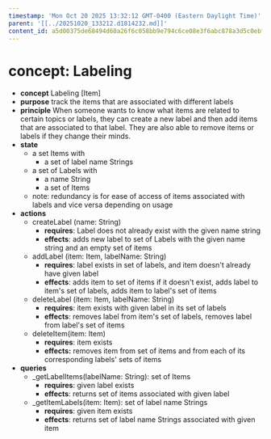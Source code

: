 ```yaml
---
timestamp: 'Mon Oct 20 2025 13:32:12 GMT-0400 (Eastern Daylight Time)'
parent: '[[../20251020_133212.d1814232.md]]'
content_id: a5d00375de68494d60a26f6c058bb9e794c6ce08e3f6abc878a3d5c0ebf63e89
---
```


# concept: Labeling

* **concept** Labeling \[Item]
* **purpose** track the items that are associated with different labels
* **principle** When someone wants to know what items are related to certain topics or labels, they can create a new label and then add items that are associated to that label. They are also able to remove items or labels if they change their minds.
* **state**
  * a set Items with
    * a set of label name Strings
  * a set of Labels with
    * a name String
    * a set of Items
  * note: redundancy is for ease of access of items associated with labels and vice versa depending on usage
* **actions**
  * createLabel (name: String)
    * **requires**: Label does not already exist with the given name string
    * **effects**: adds new label to set of Labels with the given name string and an empty set of items
  * addLabel (item: Item, labelName: String)
    * **requires**: label exists in set of labels, and item doesn't already have given label
    * **effects**: adds item to set of items if it doesn't exist, adds label to item's set of labels, adds item to label's set of items
  * deleteLabel (item: Item, labelName: String)
    * **requires**: item exists with given label in its set of labels
    * **effects**: removes label from item's set of labels, removes label from label's set of items
  * deleteItem(item: Item)
    * **requires**:  item exists
    * **effects:** removes item from set of items and from each of its corresponding labels' sets of items
* **queries**
  * \_getLabelItems(labelName: String): set of Items
    * **requires**: given label exists
    * **effects**: returns set of items associated with given label
  * \_getItemLabels(item: Item): set of label name Strings
    * **requires**: given item exists
    * **effects**: returns set of label name Strings associated with given item
